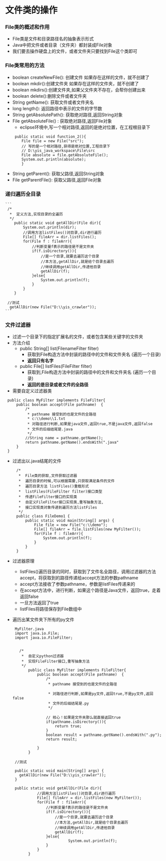 # 文件类的操作
### File类的概述和作用
* File类是文件和目录路径名的抽象表示形式
* Java中把文件或者目录（文件夹）都封装成File对象
* 我们要去操作硬盘上的文件，或者文件夹只要找到File这个类即可
### File类常用的方法
* boolean createNewFile(): 创建文件 如果存在这样的文件，就不创建了
* boolean mkdir():创建文件夹 如果存在这样的文件夹，就不创建了
* boolean mkdirs():创建文件夹,如果父文件夹不存在，会帮你创建出来
* boolean delete():删除文件或者文件夹
* String getName(): 获取文件或者文件夹名
* long length(): 返回路径中表示的文件的字节数
* String getAbsolutePath(): 获取绝对路径,返回String对象
* File  getAbsoluteFile() : 获取绝对路径,返回File对象
	* eclipse环境中,写一个相对路径,返回的是绝对位置，在工程根目录下
	```
     public static void function_2(){
     	File file = new File("src");
     	// 写的是一个相对路径,获得是绝对位置,工程目录下
     	// D:\yis_java_workspace\File\src
     	File absolute = file.getAbsoluteFile();
     	System.out.println(absolute);
     	}
	```
* String getParent(): 获取父路径,返回String对象
* File getParentFile(): 获取父路径,返回File对象

### 递归遍历全目录
    ```
     /*
      *  定义方法,实现目录的全遍历
      */
     	public static void getAllDir(File dir){
     		System.out.println(dir);
     		//调用方法listFiles()对目录,dir进行遍历
     		File[] fileArr = dir.listFiles();
     		for(File f : fileArr){
     			//判断变量f表示的路径是不是文件夹
     			if(f.isDirectory()){
     				//是一个目录,就要去遍历这个目录
     				//本方法,getAllDir,就是给个目录去遍历
     				//继续调用getAllDir,传递他目录
     				getAllDir(f);
     			}else{
     				System.out.println(f);
     			}
     		}
     	}

     //测试
      getAllDir(new File("D:\\yis_crawler"));
    ```

### 文件过滤器
  * 过滤一个目录下的指定扩展名的文件，或者包含某些关键字的文件夹
  * 方法介绍
     * public String[] list(FilenameFilter filter)
       * 获取到File构造方法中封装的路径中的文件和文件夹名 (遍历一个目录)
       * **返回只有名字**
     * public File[] listFiles(FileFilter filter)
       * 获取到,File构造方法中封装的路径中的文件和文件夹名 (遍历一个目录)
       * **返回的是目录或者文件的全路径**
  * 需要自定义过滤器类
   ```
    public class MyFilter implements FileFilter{
    	public boolean accept(File pathname)  {
    		/*
    		 * pathname 接受到的也是文件的全路径
    		 * c:\\demo\\1.txt
    		 * 对路径进行判断,如果是java文件,返回true,不是java文件,返回false
    		 * 文件的后缀结尾是.java
    		 */
    		//String name = pathname.getName();
    		return pathname.getName().endsWith(".java"
    	}
    }
   ```
   * 过滤出以.java结尾的文件
   ```
    	/*
    	 *  File类的获取,文件获取过滤器
    	 *  遍历目录的时候,可以根据需要,只获取满足条件的文件
    	 *  遍历目录方法 listFiles()重载形式
    	 *  listFiles(FileFilter filter)接口类型
    	 *  传递FileFilter接口的实现类
    	 *  自定义FileFilter接口实现类,重写抽象方法,
    	 *  接口实现类对象传递到遍历方法listFiles
    	 */
    	public class FileDemo1 {
    		public static void main(String[] args) {
    			File file = new File("c:\\demo");
    			File[] fileArr = file.listFiles(new MyFilter());
    			for(File f : fileArr){
    				System.out.println(f);
    			}
    		}
    	}
   ```
   * 过滤器原理
     * listFiles()遍历目录的同时，获取到了文件名全路径，调用过滤器的方法accept，将获取到的路径传递给accept方法的参数pathname
     * accept方法接收了参数pathname，参数是listFiles传递来的
     * 在accept方法中，进行判断，如果这个路径是Java文件，返回true，走着返回false
     * 一旦方法返回了true
     * listFiles将路径保存到File数组中

   * 遍历出某文件夹下所有的py文件
     ```
      MyFilter.java
      import java.io.File;
      import java.io.FileFilter;


      	/*
      	 *  自定义python过滤器
      	 *  实现FileFilter接口,重写抽象方法
      	 */
      		public class MyFilter implements FileFilter{
      			public boolean accept(File pathname)  {
      				/*
      				 * pathname 接受到的也是文件的全路径

      				 * 对路径进行判断,如果是py文件,返回true,不是py文件,返回false
      				 * 文件的后缀结尾是.py
      				 */

      				// 核心！如果是文件夹那么就直接返回true
      				if(pathname.isDirectory()){
      					return true;
      				}
      				boolean result = pathname.getName().endsWith(".py");
      				return result;

      			}
      		}

     ```
     ```
      //测试

      public static void main(String[] args) {
      	getAllDir(new File("D:\\yis_crawler"));
      }

      public static void getAllDir(File dir){
      			//调用方法listFiles()对目录,dir进行遍历
      			File[] fileArr = dir.listFiles(new MyFilter());
      			for(File f : fileArr){
      				//判断变量f表示的路径是不是文件夹
      				if(f.isDirectory()){
      					//是一个目录,就要去遍历这个目录
      					//本方法,getAllDir,就是给个目录去遍历
      					//继续调用getAllDir,传递他目录
      					getAllDir(f);
      				}else{
      						  System.out.println(f);
      				}
      			}
      		}
     ```

